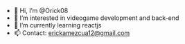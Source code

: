 - 👋 Hi, I’m @Orick08
- 👀 I’m interested in videogame development and back-end
- 🌱 I’m currently learning reactjs
- 📫 Contact: erickamezcua12@gmail.com
<!---
Orick08/Orick08 is a ✨ special ✨ repository because its `README.md` (this file) appears on your GitHub profile.
You can click the Preview link to take a look at your changes.
--->
